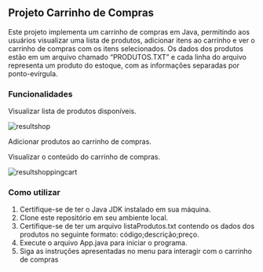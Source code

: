 ## Projeto Carrinho de Compras

Este projeto implementa um carrinho de compras em Java, permitindo aos usuários visualizar uma lista de produtos, adicionar itens ao carrinho e ver o carrinho de compras com os itens selecionados. Os dados dos produtos estão em um arquivo chamado “PRODUTOS.TXT” e cada linha do arquivo representa um produto do estoque, com as informações separadas por ponto-evírgula.

### Funcionalidades

Visualizar lista de produtos disponíveis.

![resultshop](https://github.com/gustavodetoni/shoppingCart/assets/106715191/0bf78933-7096-4ba4-a7c7-7304590c7e8c)

Adicionar produtos ao carrinho de compras.

Visualizar o conteúdo do carrinho de compras.

![resultshoppingcart](https://github.com/gustavodetoni/shoppingCart/assets/106715191/5f27d661-115b-4160-b658-8fb950c4a6e0)

### Como utilizar
1. Certifique-se de ter o Java JDK instalado em sua máquina.
2. Clone este repositório em seu ambiente local.
3. Certifique-se de ter um arquivo listaProdutos.txt contendo os dados dos produtos no seguinte formato: código;descrição;preço.
4. Execute o arquivo App.java para iniciar o programa.
5. Siga as instruções apresentadas no menu para interagir com o carrinho de compras

